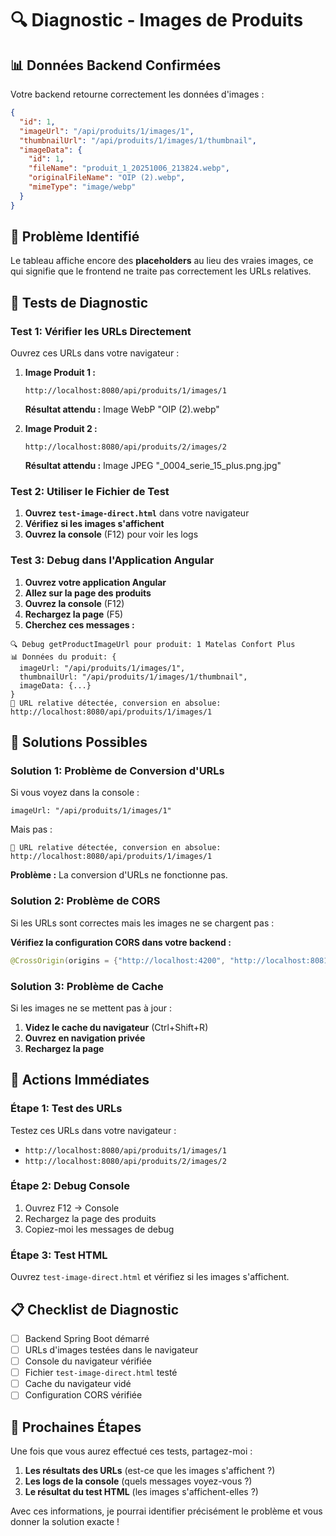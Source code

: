 # 🔍 Diagnostic - Images de Produits

## 📊 Données Backend Confirmées

Votre backend retourne correctement les données d'images :

```json
{
  "id": 1,
  "imageUrl": "/api/produits/1/images/1",
  "thumbnailUrl": "/api/produits/1/images/1/thumbnail",
  "imageData": {
    "id": 1,
    "fileName": "produit_1_20251006_213824.webp",
    "originalFileName": "OIP (2).webp",
    "mimeType": "image/webp"
  }
}
```

## 🎯 Problème Identifié

Le tableau affiche encore des **placeholders** au lieu des vraies images, ce qui signifie que le frontend ne traite pas correctement les URLs relatives.

## 🧪 Tests de Diagnostic

### Test 1: Vérifier les URLs Directement

Ouvrez ces URLs dans votre navigateur :

1. **Image Produit 1 :**
   ```
   http://localhost:8080/api/produits/1/images/1
   ```
   **Résultat attendu :** Image WebP "OIP (2).webp"

2. **Image Produit 2 :**
   ```
   http://localhost:8080/api/produits/2/images/2
   ```
   **Résultat attendu :** Image JPEG "_0004_serie_15_plus.png.jpg"

### Test 2: Utiliser le Fichier de Test

1. **Ouvrez `test-image-direct.html`** dans votre navigateur
2. **Vérifiez si les images s'affichent**
3. **Ouvrez la console** (F12) pour voir les logs

### Test 3: Debug dans l'Application Angular

1. **Ouvrez votre application Angular**
2. **Allez sur la page des produits**
3. **Ouvrez la console** (F12)
4. **Rechargez la page** (F5)
5. **Cherchez ces messages :**

```
🔍 Debug getProductImageUrl pour produit: 1 Matelas Confort Plus
📊 Données du produit: {
  imageUrl: "/api/produits/1/images/1",
  thumbnailUrl: "/api/produits/1/images/1/thumbnail",
  imageData: {...}
}
🔗 URL relative détectée, conversion en absolue: http://localhost:8080/api/produits/1/images/1
```

## 🔧 Solutions Possibles

### Solution 1: Problème de Conversion d'URLs

Si vous voyez dans la console :
```
imageUrl: "/api/produits/1/images/1"
```
Mais pas :
```
🔗 URL relative détectée, conversion en absolue: http://localhost:8080/api/produits/1/images/1
```

**Problème :** La conversion d'URLs ne fonctionne pas.

### Solution 2: Problème de CORS

Si les URLs sont correctes mais les images ne se chargent pas :

**Vérifiez la configuration CORS dans votre backend :**
```java
@CrossOrigin(origins = {"http://localhost:4200", "http://localhost:8081"})
```

### Solution 3: Problème de Cache

Si les images ne se mettent pas à jour :

1. **Videz le cache du navigateur** (Ctrl+Shift+R)
2. **Ouvrez en navigation privée**
3. **Rechargez la page**

## 🎯 Actions Immédiates

### Étape 1: Test des URLs
Testez ces URLs dans votre navigateur :
- `http://localhost:8080/api/produits/1/images/1`
- `http://localhost:8080/api/produits/2/images/2`

### Étape 2: Debug Console
1. Ouvrez F12 → Console
2. Rechargez la page des produits
3. Copiez-moi les messages de debug

### Étape 3: Test HTML
Ouvrez `test-image-direct.html` et vérifiez si les images s'affichent.

## 📋 Checklist de Diagnostic

- [ ] Backend Spring Boot démarré
- [ ] URLs d'images testées dans le navigateur
- [ ] Console du navigateur vérifiée
- [ ] Fichier `test-image-direct.html` testé
- [ ] Cache du navigateur vidé
- [ ] Configuration CORS vérifiée

## 🚀 Prochaines Étapes

Une fois que vous aurez effectué ces tests, partagez-moi :

1. **Les résultats des URLs** (est-ce que les images s'affichent ?)
2. **Les logs de la console** (quels messages voyez-vous ?)
3. **Le résultat du test HTML** (les images s'affichent-elles ?)

Avec ces informations, je pourrai identifier précisément le problème et vous donner la solution exacte !
